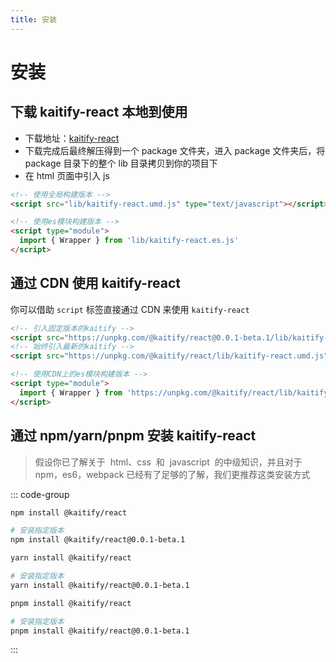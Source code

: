 ```yaml
---
title: 安装
---
```


# 安装

## 下载 kaitify-react 本地到使用

- 下载地址：[kaitify-react](https://registry.npmmirror.com/@kaitify/react/download/@kaitify/react-0.0.1-beta.1.tgz)
- 下载完成后最终解压得到一个 package 文件夹，进入 package 文件夹后，将 package 目录下的整个 lib 目录拷贝到你的项目下
- 在 html 页面中引入 js

```html
<!-- 使用全局构建版本 -->
<script src="lib/kaitify-react.umd.js" type="text/javascript"></script>
```

```html
<!-- 使用es模块构建版本 -->
<script type="module">
  import { Wrapper } from 'lib/kaitify-react.es.js'
</script>
```

## 通过 CDN 使用 kaitify-react

你可以借助 `script` 标签直接通过 CDN 来使用 `kaitify-react`

```html
<!-- 引入固定版本的kaitify -->
<script src="https://unpkg.com/@kaitify/react@0.0.1-beta.1/lib/kaitify-react.umd.js"></script>
<!-- 始终引入最新的kaitify -->
<script src="https://unpkg.com/@kaitify/react/lib/kaitify-react.umd.js"></script>
```

```html
<!-- 使用CDN上的es模块构建版本 -->
<script type="module">
  import { Wrapper } from 'https://unpkg.com/@kaitify/react/lib/kaitify-react.es.js'
</script>
```

## 通过 npm/yarn/pnpm 安装 kaitify-react

> 假设你已了解关于  html、css  和  javascript  的中级知识，并且对于 npm，es6，webpack 已经有了足够的了解，我们更推荐这类安装方式

::: code-group

```bash [npm]
npm install @kaitify/react

# 安装指定版本
npm install @kaitify/react@0.0.1-beta.1
```

```bash [yarn]
yarn install @kaitify/react

# 安装指定版本
yarn install @kaitify/react@0.0.1-beta.1
```

```bash [pnpm]
pnpm install @kaitify/react

# 安装指定版本
pnpm install @kaitify/react@0.0.1-beta.1
```

:::
